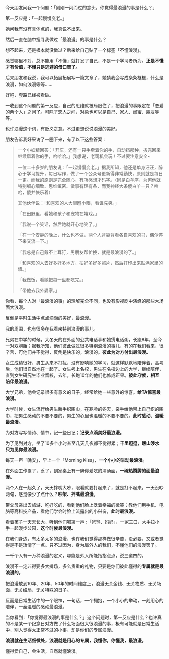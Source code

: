 

今天朋友问我一个问题：「刚刚一闪而过的念头，你觉得最浪漫的事是什么？」

第一反应是：「一起慢慢变老。」

她问我有没有具体点的，我真说不出来。

然后一直在脑中搜寻我做过「最浪漫」的事是什么？

想不起来，还是根本就没做过？后来给自己贴了一个标签「不懂浪漫」。

感觉哪里不对，总不能用「不懂」就打发了自己，不是一个学习者所为。**正是不懂才有价值，不懂只是逃避的借口罢了。**

后来朋友和我说，我可以拓展拓展写一篇文章了，她猜我会写成条条框框，什么是浪漫，如何浪漫等等……

好吧，套路已经被看破。

一收到这个问题的第一反应，自己的思维就被局限住了，把浪漫的事限定在「恋爱的两个人」之间了。可除了恋人之间，对象也可以是自己、家人、闺蜜、朋友等等。

也许浪漫这个词，有贬义之意。不过更想说说浪漫的美好。

朋友告诉我好采访了一圈下来，有了以下这些答案 :

>一个小妖精回答：「开车，还有一只手牵着你的手，自动挡那种，拔完回来继续牵着你的手，哈哈哈。」我想说，老司机会玩！不过要注意安全~
> 
> 一位二十多岁的朋友说：「一起慢慢变老。」据我所知，他还是单身汪汪，醉心于学习提升，每日写作，做了一个公众号更新得非常勤快，原则就是每日一更。而我的原则是完全随心，有所感想才码字。（同是白羊座，为何他就特别细心细致、思维缜密、做事有理有条，而我神经大条傻白羊一只？哈哈，傻并快乐着）
> 
> 其他伙伴说：「和喜欢的人大眼瞪小眼，看谁先笑。」
> 
> 「在田野里，看她和孩子和宠物在嬉戏。」
> 
> 「我说一个笑话，然后她就开心地笑了。」
> 
> 「在一个安静的晚上，什么也不做，两个人背靠背看各自喜欢的书，偶尔停下来交流一下。」
> 
>「我总是自己戴不上耳钉，男朋友帮忙换，就是最浪漫的了。」
> 
> 「和喜欢的人去好多好多地方，拍好多好多照片，然后打印出来贴满家里的墙。」
> 
> 「我做饭，看她把每一盘都吃完。」
> 
> 「带他去我外婆家。」

你看，每个人对「最浪漫的事」的理解完全不同，也没有影视剧中演绎的那些大场面大浪漫。

反倒是平时生活中点点滴滴的美好，最浪漫。

我的周围，也有很多在我看来特别浪漫的事儿。

兄弟在中学的时候，大冬天的在外面的公共电话亭和她煲电话粥，长跑8年，至今一对双胞胎；据我所知，他们彼此做过很多特别浪漫的事儿，有的在我们看来，很辛苦，可他们并不觉得，反倒是快乐的，浪漫的。**彼此为对方付出最浪漫。**

女生成绩很好，男生从来不打扰，没有影响她的学习，就这样默默地陪伴着，高考后，他们很自然地在一起了。女生考上名校，男生在名校边上的大学，继续陪伴，直到女生研究生毕业留校，去年，长跑10年的他们也修成正果。**彼此守候，相互陪伴最浪漫。**

大学兄弟，他会记录很多有意义的日子，经常给她一些意外的惊喜。**给TA惊喜最浪漫。**

大学时候，女生流行给男生新手织围巾，在寒冷的冬天，亲手给他带上自己织的围巾，把男生感动的不要不要的，男生的心里也温暖的不要不要的。**此时感动、温暖最浪漫。**

为对方写写情诗、情书，记一些日记；**记录点滴美好最浪漫。**

为了见到对方，坐了10多个小时甚至几天几夜都不觉得累；**千里迢迢，跋山涉水只为见你最浪漫。**

每天一声「晚安」，早上一个「Morning Kiss」，**一个小小的举动最浪漫。**

在外面工作累了，乏了，到家桌上有一碗你爱吃的清汤面，**一碗热腾腾的面最浪漫。**

两个人在一起久了，天天拌嘴大吵，眼看就要打起来了，就是打不起来，一天没吵两句，感觉像少了点什么？**吵架、拌嘴最浪漫。**

带父母亲出去旅游、吃好吃的，看到他们脸上泛着幸福的微笑；教他们用手机、电脑等高科技产品，看他们学会时脸上流露出的小兴奋，**此时最浪漫。**

看着孩子一天天长大，听到他们喊第一声 :「爸爸、妈妈」，一家三口，大手拉小手一起漫步公园，**这个时候最浪漫。**

在我们身边，有太多太多的浪漫，也许我们觉得那样做很辛苦，没必要，又或者觉得是不是矫情了一点。只不过因为，身为局外人的我们，不懂他们的浪漫罢了。

一千个人有一万种浪漫的定义，哪能是外人所能指指点点，说三道四的。

浪漫不一定非得要多大排场，多么贵重的礼物，只要是你们彼此懂得的**专属就是最浪漫的。**

把浪漫放到10年、20年、50年的时间维度上，浪漫无关金钱、无关物质、无关场面、无关结局、无关特殊的日子。

反而是日常生活中的一个眼神，一句话，一个拥抱，一个小小的举动，一刻用心的陪伴，一丝温暖的感动最浪漫。

当你看到 :「你觉得最浪漫的事是什么？」这个问题时，第一反应是什么？也许真的不是某一个纪念日对方做了什么场面很大很浪漫的事，极有可能就是日常生活中，别人觉得太正常不过的小事，却是你们的专属浪漫。

**浪漫就在生活细微处，浪漫就是用心的专属，我懂你，你懂我，最浪漫。**

懂得爱自己，会生活，自然就懂浪漫。
